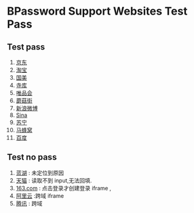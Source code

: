 # BPassword Support Websites Test Pass

## Test pass

1. [京东](https://passport.jd.com/)
2. [淘宝](https://login.taobao.com/)
3. [国美](https://login.gome.com.cn/)
4. [寺库](https://passport.secoo.com/)
5. [唯品会](https://passport.vip.com/)
6. [蘑菇街](https://portal.mogu.com/)
7. [新浪微博](https://weibo.com/)
8. [Sina](https://www.sina.com.cn/)
9. [苏宁](https://passport.suning.com/)
10. [马蜂窝](https://passport.mafengwo.cn/)
11. [百度](https://www.baidu.com/)

## Test no pass

1. [蓝湖](https://lanhuapp.com/) : 未定位到原因
2. [天猫](https://login.tmall.com/) : 读取不到 input,无法回填.
3. [163.com](https://www.163.com/) : 点击登录才创建登录 iframe ,
4. [阿里云](https://account.aliyun.com/) :跨域 iframe
5. [腾讯](https://*.qq.com/) : 跨域
